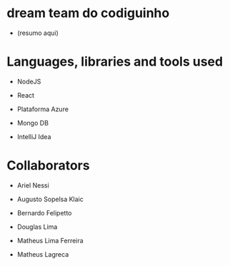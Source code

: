 # dream team do codiguinho

- (resumo aqui)



# Languages, libraries and tools used

- NodeJS
- React
- Plataforma Azure

- Mongo DB

- IntelliJ Idea

# Collaborators

- Ariel Nessi

- Augusto Sopelsa Klaic
- Bernardo Felipetto

- Douglas Lima

- Matheus Lima Ferreira

- Matheus Lagreca

